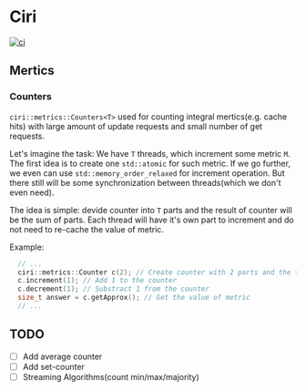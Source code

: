 # Ciri
[![ci](https://github.com/codeworse/Ciri/actions/workflows/c-cpp.yml/badge.svg)](https://github.com/codeworse/Ciri/actions/workflows/c-cpp.yml)&nbsp;
## Mertics
### Counters
`ciri::metrics::Counters<T>` used for counting integral mertics(e.g. cache hits) with large amount of update requests and small number of get requests.

Let's imagine the task: We have `T` threads, which increment some metric `M`. The first idea is to create one `std::atomic` for such metric. If we go further, we even can use `std::memory_order_relaxed` for increment operation. But there still will be some synchronization between threads(which we don't even need). 

The idea is simple:  devide counter into `T` parts and the result of counter will be the sum of parts. Each thread will have it's own part to increment and do not need to re-cache the value of metric.

Example:
```C++
  // ...
  ciri::metrics::Counter c(2); // Create counter with 2 parts and the type of metric is size_t(default)
  c.increment(1); // Add 1 to the counter
  c.decrement(1); // Substract 1 from the counter
  size_t answer = c.getApprox(); // Get the value of metric
  // ...
```

## TODO
- [ ] Add average counter
- [ ] Add set-counter
- [ ] Streaming Algorithms(count min/max/majority)
